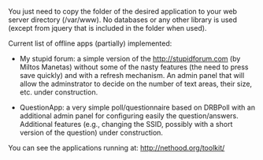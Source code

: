 
You just need to copy the folder of the desired application to your
web server directory (/var/www). No databases or any other library
is used (except from jquery that is included in the folder when used). 

Current list of offline apps (partially) implemented:

- My stupid forum: a simple version of the http://stupidforum.com (by Miltos Manetas) without some of the nasty features (the need to press save quickly) and with a refresh mechanism. An admin panel that will allow the adminstrator to decide on the number of text areas, their size, etc. under construction.

- QuestionApp: a very simple poll/questionnaire based on DRBPoll with an additional admin panel for configuring easily the question/answers. Additional features (e.g., changing the SSID, possibly with a short version of the question) under construction.

You can see the applications running at: http://nethood.org/toolkit/
